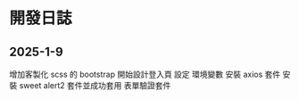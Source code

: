 # 開發日誌
## 2025-1-9

增加客製化 scss 的 bootstrap
開始設計登入頁
設定 環境變數
安裝 axios 套件
安裝 sweet alert2 套件並成功套用
表單驗證套件